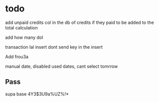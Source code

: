 # todo

add unpaid credits col in the db of credits if they paid to be added to the total calculation

add how many dol

transaction lal insert
dont send key in the insert 

Add frou3a

manual date, disabled used dates,
cant select tomrrow

## Pass

supa base
4Y3$3U9a%UZ%!\*
